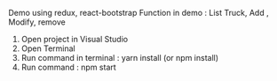 Demo using redux, react-bootstrap
Function in demo : List Truck, Add , Modify, remove 

1. Open project in Visual Studio
2. Open Terminal
3. Run command in terminal : yarn install (or npm install)
4. Run command : npm start
